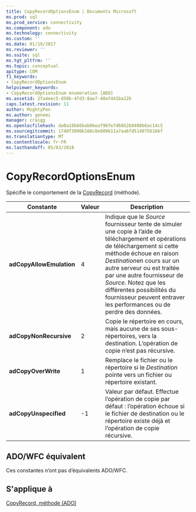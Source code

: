 ```yaml
---
title: CopyRecordOptionsEnum | Documents Microsoft
ms.prod: sql
ms.prod_service: connectivity
ms.component: ado
ms.technology: connectivity
ms.custom: ''
ms.date: 01/19/2017
ms.reviewer: ''
ms.suite: sql
ms.tgt_pltfrm: ''
ms.topic: conceptual
apitype: COM
f1_keywords:
- CopyRecordOptionsEnum
helpviewer_keywords:
- CopyRecordOptionsEnum enumeration [ADO]
ms.assetid: 2fa4eec5-d50b-4fd3-8ae7-40af441ba12b
caps.latest.revision: 11
author: MightyPen
ms.author: genemi
manager: craigg
ms.openlocfilehash: da0a18b66bab06eaf96fe7d6052b0408b6ac14c5
ms.sourcegitcommit: 1740f3090b168c0e809611a7aa6fd514075616bf
ms.translationtype: MT
ms.contentlocale: fr-FR
ms.lasthandoff: 05/03/2018
---
```

# <a name="copyrecordoptionsenum"></a>CopyRecordOptionsEnum
Spécifie le comportement de la [CopyRecord](../../../ado/reference/ado-api/copyrecord-method-ado.md) (méthode).  
  
|Constante|Valeur| Description|  
|--------------|-----------|-----------------|  
|**adCopyAllowEmulation**|4|Indique que le *Source* fournisseur tente de simuler une copie à l’aide de téléchargement et opérations de téléchargement si cette méthode échoue en raison *Destination*en cours sur un autre serveur ou est traitée par une autre fournisseur de *Source*. Notez que les différentes possibilités du fournisseur peuvent entraver les performances ou de perdre des données.|  
|**adCopyNonRecursive**|2|Copie le répertoire en cours, mais aucune de ses sous-répertoires, vers la destination. L’opération de copie n’est pas récursive.|  
|**adCopyOverWrite**|1|Remplace le fichier ou le répertoire si le *Destination* pointe vers un fichier ou répertoire existant.|  
|**adCopyUnspecified**|-1|Valeur par défaut. Effectue l’opération de copie par défaut : l’opération échoue si le fichier de destination ou le répertoire existe déjà et l’opération de copie récursive.|  
  
## <a name="adowfc-equivalent"></a>ADO/WFC équivalent  
 Ces constantes n’ont pas d’équivalents ADO/WFC.  
  
## <a name="applies-to"></a>S'applique à  
 [CopyRecord, méthode (ADO)](../../../ado/reference/ado-api/copyrecord-method-ado.md)
